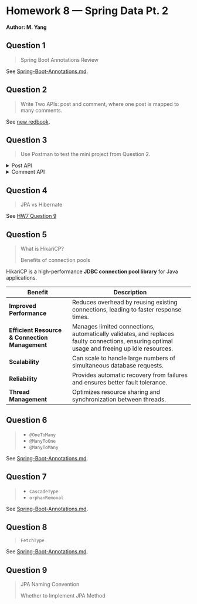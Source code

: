 # Homework 8 — Spring Data Pt. 2
**Author: M. Yang**

## Question 1
> Spring Boot Annotations Review

See [Spring-Boot-Annotations.md](Spring-Boot-Annotations.md).

## Question 2
> Write Two APIs: post and comment, where one post is mapped to many comments.

See [new redbook](../Projects/redbook).


## Question 3
> Use Postman to test the mini project from Question 2.

<details>
<summary>Post API</summary>

### Create a Post
![image](https://github.com/user-attachments/assets/aff5c0c9-a146-4c85-914d-fb952c9432c8)

### Get All Posts
![image](https://github.com/user-attachments/assets/4ebcc7b3-45e4-401e-bdaa-cbb7d6653289)

### Get a Post by ID
![image](https://github.com/user-attachments/assets/8e2da074-c928-4776-9681-8d5b71362b99)

### Update a Post by ID
![image](https://github.com/user-attachments/assets/a64bd1a4-98b1-4590-b4d1-5052d2cc4053)

### Delete a Post by ID
![image](https://github.com/user-attachments/assets/2ac76ae8-bc95-4a54-a420-d77d6e73cb8a)

**All comments under this post are also deleted.**
![image](https://github.com/user-attachments/assets/05f90f83-338c-4afe-bc6c-5ada4782d759)

</details>

<details>
<summary>Comment API</summary>

### Create a Comment
![image](https://github.com/user-attachments/assets/62216ac1-4491-4e26-9881-8453db4263c1)

### Get All Comments by Post ID
![image](https://github.com/user-attachments/assets/00722bbd-8ddc-42ec-b3dd-aa1eab909d9e)

### Get a Comment by Post ID & Comment ID
![image](https://github.com/user-attachments/assets/e475c78c-9ff5-401b-b461-200901e88b2b)

### Update a Comment by Post ID & Comment ID
![image](https://github.com/user-attachments/assets/ee6f5d26-65d6-4f55-a1d9-b2d7166b8079)

### Delete a Comment by Post ID & Comment ID
![image](https://github.com/user-attachments/assets/770bb427-8191-4cd3-9ef3-9500d4e62739)

</details>


## Question 4
> JPA vs Hibernate

See [HW7 Question 9](HW7.md#question-9)


## Question 5
> What is HikariCP?
> 
> Benefits of connection pools

HikariCP is a high-performance **JDBC connection pool library** for Java applications.

| Benefit                                        | Description                                                                                                                                  |
|------------------------------------------------|----------------------------------------------------------------------------------------------------------------------------------------------|
| **Improved Performance**                       | Reduces overhead by reusing existing connections, leading to faster response times.                                                          |
| **Efficient Resource & Connection Management** | Manages limited connections, automatically validates, and replaces faulty connections, ensuring optimal usage and freeing up idle resources. |
| **Scalability**                                | Can scale to handle large numbers of simultaneous database requests.                                                                         |
| **Reliability**                                | Provides automatic recovery from failures and ensures better fault tolerance.                                                                |
| **Thread Management**                          | Optimizes resource sharing and synchronization between threads.                                                                              |


## Question 6
> - `@OneToMany`
> - `@ManyToOne`
> - `@ManyToMany`

See [Spring-Boot-Annotations.md](Spring-Boot-Annotations.md#-onetomany).


## Question 7
> - `CascadeType`
> - `orphanRemoval`

See [Spring-Boot-Annotations.md](Spring-Boot-Annotations.md#-cascade).


## Question 8
> `FetchType`

See [Spring-Boot-Annotations.md](Spring-Boot-Annotations.md#-fetch).


## Question 9
> JPA Naming Convention
> 
> Whether to Implement JPA Method

